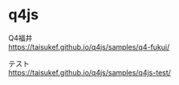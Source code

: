 # q4js  

Q4福井  
https://taisukef.github.io/q4js/samples/q4-fukui/  

テスト  
https://taisukef.github.io/q4js/samples/q4js-test/  
